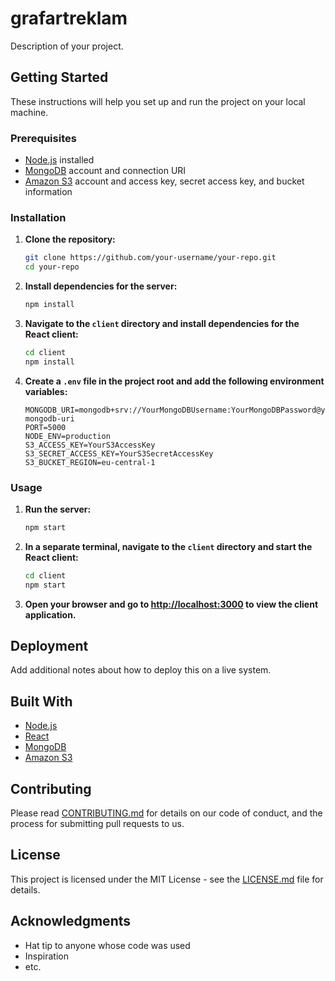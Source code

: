 # grafartreklam

Description of your project.

## Getting Started

These instructions will help you set up and run the project on your local machine.

### Prerequisites

- [Node.js](https://nodejs.org/) installed
- [MongoDB](https://www.mongodb.com/) account and connection URI
- [Amazon S3](https://aws.amazon.com/s3/) account and access key, secret access key, and bucket information

### Installation

1. **Clone the repository:**

    ```bash
    git clone https://github.com/your-username/your-repo.git
    cd your-repo
    ```

2. **Install dependencies for the server:**

    ```bash
    npm install
    ```

3. **Navigate to the `client` directory and install dependencies for the React client:**

    ```bash
    cd client
    npm install
    ```

4. **Create a `.env` file in the project root and add the following environment variables:**

    ```env
    MONGODB_URI=mongodb+srv://YourMongoDBUsername:YourMongoDBPassword@your-mongodb-uri
    PORT=5000
    NODE_ENV=production
    S3_ACCESS_KEY=YourS3AccessKey
    S3_SECRET_ACCESS_KEY=YourS3SecretAccessKey
    S3_BUCKET_REGION=eu-central-1
    ```

### Usage

1. **Run the server:**

    ```bash
    npm start
    ```

2. **In a separate terminal, navigate to the `client` directory and start the React client:**

    ```bash
    cd client
    npm start
    ```

3. **Open your browser and go to [http://localhost:3000](http://localhost:3000) to view the client application.**

## Deployment

Add additional notes about how to deploy this on a live system.

## Built With

- [Node.js](https://nodejs.org/)
- [React](https://reactjs.org/)
- [MongoDB](https://www.mongodb.com/)
- [Amazon S3](https://aws.amazon.com/s3/)

## Contributing

Please read [CONTRIBUTING.md](CONTRIBUTING.md) for details on our code of conduct, and the process for submitting pull requests to us.

## License

This project is licensed under the MIT License - see the [LICENSE.md](LICENSE.md) file for details.

## Acknowledgments

- Hat tip to anyone whose code was used
- Inspiration
- etc.
